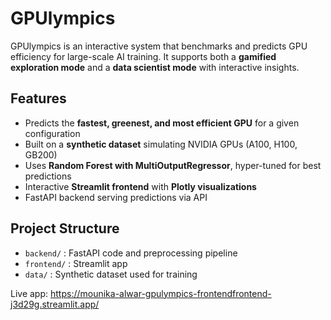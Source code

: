 # GPUlympics

GPUlympics is an interactive system that benchmarks and predicts GPU efficiency for large-scale AI training. It supports both a **gamified exploration mode** and a **data scientist mode** with interactive insights.

## Features
- Predicts the **fastest, greenest, and most efficient GPU** for a given configuration
- Built on a **synthetic dataset** simulating NVIDIA GPUs (A100, H100, GB200)
- Uses **Random Forest with MultiOutputRegressor**, hyper-tuned for best predictions
- Interactive **Streamlit frontend** with **Plotly visualizations**
- FastAPI backend serving predictions via API

## Project Structure
- `backend/` : FastAPI code and preprocessing pipeline
- `frontend/` : Streamlit app
- `data/` : Synthetic dataset used for training

Live app: https://mounika-alwar-gpulympics-frontendfrontend-j3d29g.streamlit.app/

